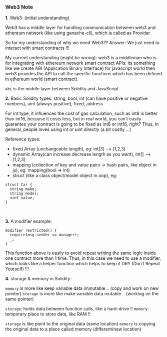 ### Web3 Note

<b>1.</b> Web3: (initial understanding)

Web3 has a middle layer for handling communication between web3 and ethereum network (like using ganache-cli), which is called as Provider

So far my understanding of why we need Web3?? Answer: We just need to interact with smart contracts !!!

My current understanding (might be wrong): web3 is a middleman who is for integrating with ethereum network smart contract APIs, its something like we create ABI (Application Binary Interface) for javascript world then web3 provides the API to call the specific functions which has been defined in ethereum world (smart contract). 

`abi` is the middle layer between Solidity and JavaScript
<br/>


<b>2.</b> Basic Solidity types: string, bool, int (can have positive or negative numbers), uint (always positive), fixed, address

For int type, it influences the cost of gas calculation, such as int8 is better than int16, because it costs less, but in real world, you can’t easily guarantee your contract is going to be fixed as int8 or int16, right? Thus, in general, people loves using int or uint directly (a bit costly …)


Reference types: 

- fixed Array (unchangeable length), eg: int[3] —> [1,2,3]
- dynamic Array(can increase decrease length as you want), int[] —> [1,2,3]
- mapping (collection of key and value pairs -> hash pairs, like object in js), eg: mapping(bool => int)
- struct (like a class object/model object in oop), eg: 


```solidty
struct Car {
  string make;
  string model;
  uint value;
}
```
<br/>


<b>3.</b> A modifier example:

```solidity
modifier restricted() {
  require(msg.sender == manager);
  _;
}
```

This function above is easily to avoid repeat writing the same logic inside one contract more than 1 time. Thus, in this case we need to use a modifier, which looks like a helper function which helps to keep it DRY (Don’t Repeat Yourself) !!!
<br/>


<b>4.</b> storage & memory in Solidity: 

`memory` is more like keep variable data immutable .. (copy and work on new pointer)
`storage` is more like make variable data mutable .. (working on the same pointer)

`storage`: holds data between function calls, like a hard-drive !!
`memory`: temporary place to store data, like RAM !!

`storage` is like point to the original data (same location)
`memory` is copying the original data to a place called memory (different/new location)
<br/>
